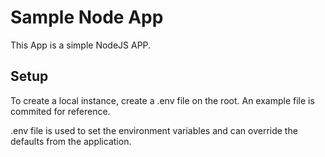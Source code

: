 # Sample Node App
This App is a simple NodeJS APP.

## Setup

To create a local instance, create a .env file on the root. An example file is commited for reference.

.env file is used to set the environment variables and can override the defaults from the application.